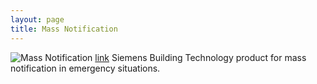 ```yaml
---
layout: page
title: Mass Notification
---
```



![Mass Notification](/public/images/mass-notification.jpg "Mass Notification")
[link](http://w3.usa.siemens.com/buildingtechnologies/us/en/mass-notification/pages/mass-notification.aspx)
Siemens Building Technology product for mass notification in emergency situations.